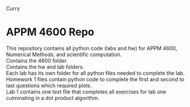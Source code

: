Curry
# APPM 4600 Repo
This repository contains all python code (labs and hw) for APPM 4600, Numerical Methods, and scientific computation. \
Contains the 4600 folder. \
Contains the hw and lab folders. \
Each lab has its own folder for all python files needed to complete the lab. \
Homework 1 files contain python code to complete the first and second to last questions which required plots. \
Lab 1 contains one text file that completes all exercises for lab one culminating in a dot product algorithm.
